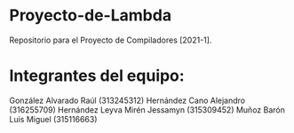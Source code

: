 # Proyecto-de-Lambda
Repositorio para el Proyecto de Compiladores [2021-1].

# Integrantes del equipo:
González Alvarado Raúl (313245312)
Hernández Cano Alejandro (316255709)
Hernández Leyva Mirén Jessamyn (315309452)
Muñoz Barón Luis Miguel (315116663)
